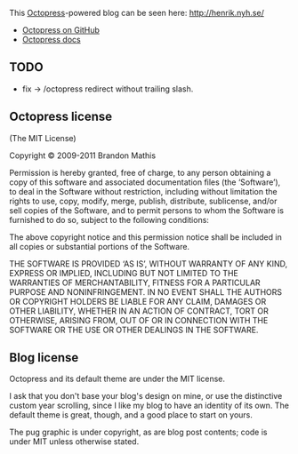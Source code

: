 This [Octopress](http://octopress.org)-powered blog can be seen here: <http://henrik.nyh.se/>

* [Octopress on GitHub](https://github.com/imathis/octopress)
* [Octopress docs](http://octopress.org/docs/)

## TODO

- fix -> /octopress redirect without trailing slash.


## Octopress license

(The MIT License)

Copyright © 2009-2011 Brandon Mathis

Permission is hereby granted, free of charge, to any person obtaining a copy of this software and associated documentation files (the ‘Software’), to deal in the Software without restriction, including without limitation the rights to use, copy, modify, merge, publish, distribute, sublicense, and/or sell copies of the Software, and to permit persons to whom the Software is furnished to do so, subject to the following conditions:

The above copyright notice and this permission notice shall be included in all copies or substantial portions of the Software.

THE SOFTWARE IS PROVIDED ‘AS IS’, WITHOUT WARRANTY OF ANY KIND, EXPRESS OR IMPLIED, INCLUDING BUT NOT LIMITED TO THE WARRANTIES OF MERCHANTABILITY, FITNESS FOR A PARTICULAR PURPOSE AND NONINFRINGEMENT. IN NO EVENT SHALL THE AUTHORS OR COPYRIGHT HOLDERS BE LIABLE FOR ANY CLAIM, DAMAGES OR OTHER LIABILITY, WHETHER IN AN ACTION OF CONTRACT, TORT OR OTHERWISE, ARISING FROM, OUT OF OR IN CONNECTION WITH THE SOFTWARE OR THE USE OR OTHER DEALINGS IN THE SOFTWARE.


## Blog license

Octopress and its default theme are under the MIT license.

I ask that you don't base your blog's design on mine, or use the distinctive custom year scrolling, since I like my blog to have an identity of its own. The default theme is great, though, and a good place to start on yours.

The pug graphic is under copyright, as are blog post contents; code is under MIT unless otherwise stated.
